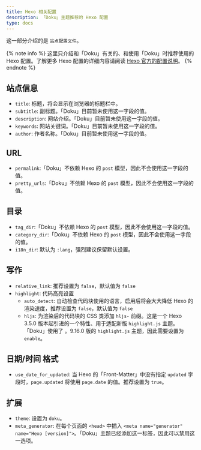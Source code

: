 ```yaml
---
title: Hexo 相关配置
description: 「Doku」主题推荐的 Hexo 配置
type: docs
---
```


这一部分介绍的是 `站点配置文件`。

{% note info %}
这里只介绍和「Doku」有关的、和使用「Doku」时推荐使用的 Hexo 配置。了解更多 Hexo 配置的详细内容请阅读 [Hexo 官方的配置说明](https://hexo.io/docs/configuration)。
{% endnote %}

## 站点信息

- `title`: 标题，将会显示在浏览器的标题栏中。
- `subtitle`: 副标题。「Doku」目前暂未使用这一字段的值。
- `description`: 网站介绍。「Doku」目前暂未使用这一字段的值。
- `keywords`: 网站关键词。「Doku」目前暂未使用这一字段的值。
- `author`: 作者名称。「Doku」目前暂未使用这一字段的值。

## URL

- `permalink`:「Doku」不依赖 Hexo 的 `post` 模型，因此不会使用这一字段的值。
- `pretty_urls`:「Doku」不依赖 Hexo 的 `post` 模型，因此不会使用这一字段的值。

## 目录

- `tag_dir`:「Doku」不依赖 Hexo 的 `post` 模型，因此不会使用这一字段的值。
- `category_dir`:「Doku」不依赖 Hexo 的 `post` 模型，因此不会使用这一字段的值。
- `i18n_dir`: 默认为 `:lang`，强烈建议保留默认设置。

## 写作

- `relative_link`: 推荐设置为 `false`，默认值为 `false`
- `highlight`: 代码高亮设置
  - `auto_detect`: 自动检查代码块使用的语言，启用后将会大大降低 Hexo 的渲染速度，推荐设置为 `false`，默认值为 `false`
  - `hljs`: 为渲染后的代码块的 CSS 类添加 `hljs-` 前缀。这是一个 Hexo 3.5.0 版本起引进的一个特性、用于适配新版 `highlight.js` 主题。「Doku」使用了 。9.16.0 版的 `highlight.js` 主题，因此需要设置为 `enable`。

## 日期/时间 格式

- `use_date_for_updated`: 当 Hexo 的「Front-Matter」中没有指定 `updated` 字段时，`page.updated` 将使用 `page.date` 的值。推荐设置为 `true`。

## 扩展

- `theme`: 设置为 `doku`。
- `meta_generator`: 在每个页面的 `<head>` 中插入 `<meta name="generator" name="Hexo [version]">`。「Doku」主题已经添加这一标签，因此可以禁用这一选项。


